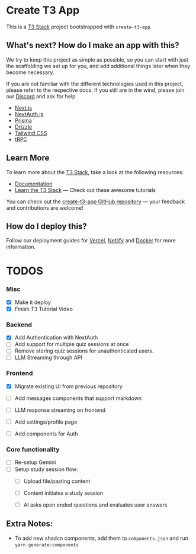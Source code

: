 # Create T3 App

This is a [T3 Stack](https://create.t3.gg/) project bootstrapped with `create-t3-app`.

## What's next? How do I make an app with this?

We try to keep this project as simple as possible, so you can start with just the scaffolding we set up for you, and add additional things later when they become necessary.

If you are not familiar with the different technologies used in this project, please refer to the respective docs. If you still are in the wind, please join our [Discord](https://t3.gg/discord) and ask for help.

- [Next.js](https://nextjs.org)
- [NextAuth.js](https://next-auth.js.org)
- [Prisma](https://prisma.io)
- [Drizzle](https://orm.drizzle.team)
- [Tailwind CSS](https://tailwindcss.com)
- [tRPC](https://trpc.io)

## Learn More

To learn more about the [T3 Stack](https://create.t3.gg/), take a look at the following resources:

- [Documentation](https://create.t3.gg/)
- [Learn the T3 Stack](https://create.t3.gg/en/faq#what-learning-resources-are-currently-available) — Check out these awesome tutorials

You can check out the [create-t3-app GitHub repository](https://github.com/t3-oss/create-t3-app) — your feedback and contributions are welcome!

## How do I deploy this?

Follow our deployment guides for [Vercel](https://create.t3.gg/en/deployment/vercel), [Netlify](https://create.t3.gg/en/deployment/netlify) and [Docker](https://create.t3.gg/en/deployment/docker) for more information.

# TODOS

### Misc
- [x] Make it deploy
- [x] Finish T3 Tutorial Video

### Backend
- [x] Add Authentication with NextAuth
- [ ] Add support for multiple quiz sessions at once
- [ ] Remove storing quiz sessions for unauthenticated users.
- [ ] LLM Streaming through API

### Frontend
- [x] Migrate existing UI from previous repository
- [ ] Add messages components that support markdown
- [ ] LLM response streaming on frontend
- [ ] Add settings/profile page
- [ ] Add components for Auth


### Core functionality
- [ ] Re-setup Gemini
- [ ] Setup study session flow:
  - [ ] Upload file/pasting content
  - [ ] Content initiates a study session
  - [ ] AI asks open ended questions and evaluates user answers


## Extra Notes:
- To add new shadcn components, add them to `components.json` and run `yarn generate:components`